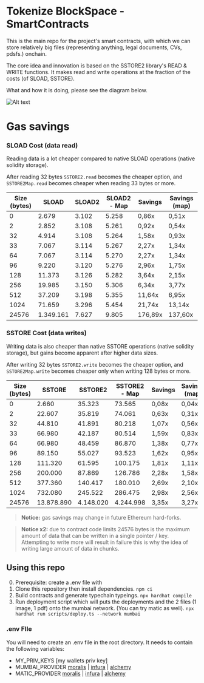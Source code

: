 # Tokenize BlockSpace - SmartContracts

This is the main repo for the project's smart contracts, with which we can store relatively big files (representing anything, legal documents, CVs, pdsfs.) onchain. 

The core idea and innovation is based on the SSTORE2 library's READ & WRITE functions. It makes read and write operations at the fraction of the costs (of SLOAD, SSTORE). 

What and how it is doing, please see the diagram below.

![Alt text](./Blockchain_deployment.png?raw=true "Title")

# Gas savings

### SLOAD Cost (data read)

Reading data is a lot cheaper compared to native SLOAD operations (native solidity storage).

After reading 32 bytes `SSTORE2.read` becomes the cheaper option, and `SSTORE2Map.read` becomes cheaper when reading 33 bytes or more.

| Size (bytes) | SLOAD     | SLOAD2 | SLOAD2 - Map | Savings | Savings (map) |
|--------------|-----------|--------|--------------|---------|---------------|
|            0 |     2.679 |  3.102 |        5.258 |   0,86x |         0,51x |
|            2 |     2.852 |  3.108 |        5.261 |   0,92x |         0,54x |
|           32 |     4.914 |  3.108 |        5.264 |   1,58x |         0,93x |
|           33 |     7.067 |  3.114 |        5.267 |   2,27x |         1,34x |
|           64 |     7.067 |  3.114 |        5.270 |   2,27x |         1,34x |
|           96 |     9.220 |  3.120 |        5.276 |   2,96x |         1,75x |
|          128 |    11.373 |  3.126 |        5.282 |   3,64x |         2,15x |
|          256 |    19.985 |  3.150 |        5.306 |   6,34x |         3,77x |
|          512 |    37.209 |  3.198 |        5.355 |  11,64x |         6,95x |
|         1024 |    71.659 |  3.296 |        5.454 |  21,74x |        13,14x |
|        24576 | 1.349.161 |  7.627 |        9.805 | 176,89x |       137,60x |


### SSTORE Cost (data writes)

Writing data is also cheaper than native SSTORE operations (native solidity storage), but gains become apparent after higher data sizes.

After writing 32 bytes `SSTORE2.write` becomes the cheaper option, and `SSTORE2Map.write` becomes cheaper only when writing 128 bytes or more.

| Size (bytes) | SSTORE     | SSTORE2   | SSTORE2 - Map | Savings | Savings (map) |
|--------------|------------|-----------|---------------|---------|---------------|
|            0 |      2.660 |    35.323 |        73.565 |   0,08x |         0,04x |
|            2 |     22.607 |    35.819 |        74.061 |   0,63x |         0,31x |
|           32 |     44.810 |    41.891 |        80.218 |   1,07x |         0,56x |
|           33 |     66.980 |    42.187 |        80.514 |   1,59x |         0,83x |
|           64 |     66.980 |    48.459 |        86.870 |   1,38x |         0,77x |
|           96 |     89.150 |    55.027 |        93.523 |   1,62x |         0,95x |
|          128 |    111.320 |    61.595 |       100.175 |   1,81x |         1,11x |
|          256 |    200.000 |    87.869 |       126.786 |   2,28x |         1,58x |
|          512 |    377.360 |   140.417 |       180.010 |   2,69x |         2,10x |
|         1024 |    732.080 |   245.522 |       286.475 |   2,98x |         2,56x |
|        24576 | 13.878.890 | 4.148.020 |     4.244.998 |   3,35x |         3,27x |


> **Notice:** gas savings may change in future Ethereum hard-forks.

> **Notice x2:** due to contract code limits 24576 bytes is the maximum amount of data that can be written in a single pointer / key. Attempting to write more will result in failure this is why the idea of writing large amount of data in chunks.

## Using this repo

0. Prerequisite: create a .env file with
1. Clone this repository then install dependencies.
`npm ci`
2. Build contracts and generate typechain typeings.
`npx hardhat compile`
3. Run deployment script which will puts the deployments and the 2 files (1 image, 1 pdf) onto the mumbai network. (You can try matic as well).
`npx hardhat run scripts/deploy.ts --network mumbai`

### .env FIle

You will need to create an .env file in the root directory. It needs to contain the following variables:

- MY_PRIV_KEYS [my wallets priv key]
- MUMBAI_PROVIDER [moralis](https://moralis.io/) | [infura](https://infura.io/) | [alchemy](https://www.alchemy.com/)
- MATIC_PROVIDER [moralis](https://moralis.io/) | [infura](https://infura.io/) | [alchemy](https://www.alchemy.com/)

